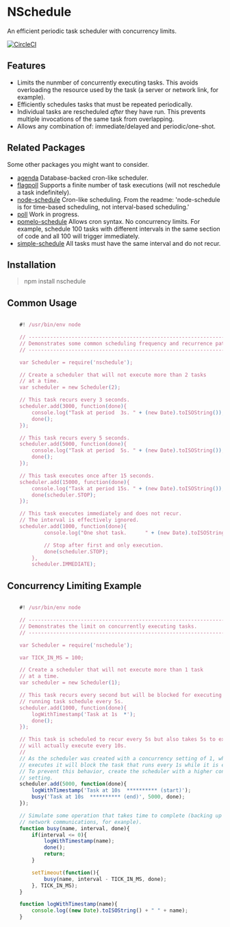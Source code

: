 NSchedule
=========

An efficient periodic task scheduler with concurrency limits.

[![CircleCI](https://circleci.com/gh/thomasbratt/NSchedule/tree/master.svg?style=svg)](https://circleci.com/gh/thomasbratt/NSchedule/tree/master)

Features
--------

* Limits the nunmber of concurrently executing tasks. This avoids overloading
  the resource used by the task (a server or network link, for example).
* Efficiently schedules tasks that must be repeated periodically.
* Individual tasks are rescheduled _after_ they have run. This prevents multiple
  invocations of the same task from overlapping.
* Allows any combination of: immediate/delayed and periodic/one-shot.

Related Packages
----------------

Some other packages you might want to consider.
* [agenda](https://npmjs.org/package/agenda)
  Database-backed cron-like scheduler.
* [flagpoll](https://npmjs.org/package/flagpoll)
  Supports a finite number of task executions (will not reschedule a task
  indefinitely).
* [node-schedule](https://npmjs.org/package/node-schedule)
  Cron-like scheduling. From the readme: 'node-schedule is for time-based
  scheduling, not interval-based scheduling.'
* [poll](https://npmjs.org/package/poll)
  Work in progress.
* [pomelo-schedule](https://npmjs.org/package/pomelo-schedule)
  Allows cron syntax. No concurrency limits. For example, schedule 100 tasks
  with different intervals in the same section of code and all 100 will trigger
  immediately.
* [simple-schedule](https://npmjs.org/package/simple-schedule)
  All tasks must have the same interval and do not recur.

Installation
------------

> npm install nschedule

Common Usage
------------

````JavaScript

    #! /usr/bin/env node

    // ---------------------------------------------------------------------------
    // Demonstrates some common scheduling frequency and recurrence patterns.
    // ---------------------------------------------------------------------------

    var Scheduler = require('nschedule');

    // Create a scheduler that will not execute more than 2 tasks
    // at a time.
    var scheduler = new Scheduler(2);

    // This task recurs every 3 seconds.
    scheduler.add(3000, function(done){
        console.log("Task at period  3s. " + (new Date).toISOString());
        done();
    });

    // This task recurs every 5 seconds.
    scheduler.add(5000, function(done){
        console.log("Task at period  5s. " + (new Date).toISOString());
        done();
    });

    // This task executes once after 15 seconds.
    scheduler.add(15000, function(done){
        console.log("Task at period 15s. " + (new Date).toISOString());
        done(scheduler.STOP);
    });

    // This task executes immediately and does not recur.
    // The interval is effectively ignored.
    scheduler.add(1000, function(done){
            console.log("One shot task.      " + (new Date).toISOString());

            // Stop after first and only execution.
            done(scheduler.STOP);
        },
        scheduler.IMMEDIATE);

````

Concurrency Limiting Example
----------------------------

````JavaScript

    #! /usr/bin/env node

    // ---------------------------------------------------------------------------
    // Demonstrates the limit on concurrently executing tasks.
    // ---------------------------------------------------------------------------

    var Scheduler = require('nschedule');

    var TICK_IN_MS = 100;

    // Create a scheduler that will not execute more than 1 task
    // at a time.
    var scheduler = new Scheduler(1);

    // This task recurs every second but will be blocked for executing by the long
    // running task schedule every 5s.
    scheduler.add(1000, function(done){
        logWithTimestamp('Task at 1s  *');
        done();
    });

    // This task is scheduled to recur every 5s but also takes 5s to execute, so it
    // will actually execute every 10s.
    //
    // As the scheduler was created with a concurrency setting of 1, when this task
    // executes it will block the task that runs every 1s while it is executing.
    // To prevent this behavior, create the scheduler with a higher concurrency
    // setting.
    scheduler.add(5000, function(done){
        logWithTimestamp('Task at 10s  ********** (start)');
        busy('Task at 10s  ********** (end)', 5000, done);
    });

    // Simulate some operation that takes time to complete (backing up a database or
    // network communications, for exanple).
    function busy(name, interval, done){
        if(interval <= 0){
            logWithTimestamp(name);
            done();
            return;
        }

        setTimeout(function(){
            busy(name, interval - TICK_IN_MS, done);
        }, TICK_IN_MS);
    }

    function logWithTimestamp(name){
        console.log((new Date).toISOString() + " " + name);   
    }

````
